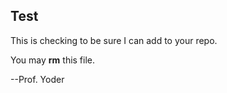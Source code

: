 ## Test ##
This is checking to be sure I can add to your repo.

You may **rm** this file.

--Prof. Yoder